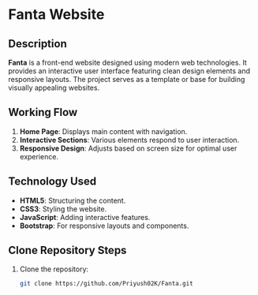 # Fanta Website

## Description
**Fanta** is a front-end website designed using modern web technologies. It provides an interactive user interface featuring clean design elements and responsive layouts. The project serves as a template or base for building visually appealing websites.

## Working Flow
1. **Home Page**: Displays main content with navigation.
2. **Interactive Sections**: Various elements respond to user interaction.
3. **Responsive Design**: Adjusts based on screen size for optimal user experience.

## Technology Used
- **HTML5**: Structuring the content.
- **CSS3**: Styling the website.
- **JavaScript**: Adding interactive features.
- **Bootstrap**: For responsive layouts and components.

## Clone Repository Steps
1. Clone the repository:
   ```bash
   git clone https://github.com/Priyush02K/Fanta.git

